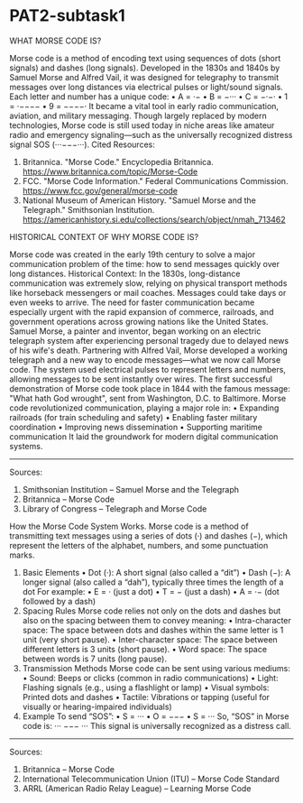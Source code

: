 # PAT2-subtask1

WHAT MORSE CODE IS?

Morse code is a method of encoding text using sequences of dots (short signals) and dashes (long signals). Developed in the 1830s and 1840s by Samuel Morse and Alfred Vail, it was designed for telegraphy to transmit messages over long distances via electrical pulses or light/sound signals.
Each letter and number has a unique code:
•	A = ·−
•	B = −···
•	C = −·−·
•	1 = ·−−−−
•	9 = −−−−·
It became a vital tool in early radio communication, aviation, and military messaging. Though largely replaced by modern technologies, Morse code is still used today in niche areas like amateur radio and emergency signaling—such as the universally recognized distress signal SOS (···−−−···).
Cited Resources:
1.	Britannica. "Morse Code." Encyclopedia Britannica. https://www.britannica.com/topic/Morse-Code
2.	FCC. "Morse Code Information." Federal Communications Commission. https://www.fcc.gov/general/morse-code
3.	National Museum of American History. "Samuel Morse and the Telegraph." Smithsonian Institution. https://americanhistory.si.edu/collections/search/object/nmah_713462

 HISTORICAL CONTEXT OF WHY MORSE CODE IS?
	
Morse code was created in the early 19th century to solve a major communication problem of the time: how to send messages quickly over long distances.
Historical Context:
In the 1830s, long-distance communication was extremely slow, relying on physical transport methods like horseback messengers or mail coaches. Messages could take days or even weeks to arrive. The need for faster communication became especially urgent with the rapid expansion of commerce, railroads, and government operations across growing nations like the United States.
Samuel Morse, a painter and inventor, began working on an electric telegraph system after experiencing personal tragedy due to delayed news of his wife's death. Partnering with Alfred Vail, Morse developed a working telegraph and a new way to encode messages—what we now call Morse code.
The system used electrical pulses to represent letters and numbers, allowing messages to be sent instantly over wires. The first successful demonstration of Morse code took place in 1844 with the famous message: "What hath God wrought", sent from Washington, D.C. to Baltimore.
Morse code revolutionized communication, playing a major role in:
•	Expanding railroads (for train scheduling and safety)
•	Enabling faster military coordination
•	Improving news dissemination
•	Supporting maritime communication
It laid the groundwork for modern digital communication systems.
________________________________________
Sources:
1.	Smithsonian Institution – Samuel Morse and the Telegraph
2.	Britannica – Morse Code
3.	Library of Congress – Telegraph and Morse Code

	
How the Morse Code System Works.
Morse code is a method of transmitting text messages using a series of dots (·) and dashes (−), which represent the letters of the alphabet, numbers, and some punctuation marks.
1. Basic Elements
•	Dot (·): A short signal (also called a “dit”)
•	Dash (−): A longer signal (also called a “dah”), typically three times the length of a dot
For example:
•	E = · (just a dot)
•	T = − (just a dash)
•	A = ·− (dot followed by a dash)
2. Spacing Rules
Morse code relies not only on the dots and dashes but also on the spacing between them to convey meaning:
•	Intra-character space: The space between dots and dashes within the same letter is 1 unit (very short pause).
•	Inter-character space: The space between different letters is 3 units (short pause).
•	Word space: The space between words is 7 units (long pause).
3. Transmission Methods
Morse code can be sent using various mediums:
•	Sound: Beeps or clicks (common in radio communications)
•	Light: Flashing signals (e.g., using a flashlight or lamp)
•	Visual symbols: Printed dots and dashes
•	Tactile: Vibrations or tapping (useful for visually or hearing-impaired individuals)
4. Example
To send “SOS”:
•	S = ···
•	O = −−−
•	S = ···
So, “SOS” in Morse code is:
··· −−− ···
This signal is universally recognized as a distress call.
________________________________________
Sources:
1.	Britannica – Morse Code
2.	International Telecommunication Union (ITU) – Morse Code Standard
3.	ARRL (American Radio Relay League) – Learning Morse Code
